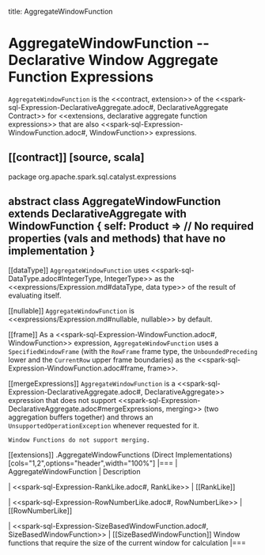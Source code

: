 title: AggregateWindowFunction

# AggregateWindowFunction -- Declarative Window Aggregate Function Expressions

`AggregateWindowFunction` is the <<contract, extension>> of the <<spark-sql-Expression-DeclarativeAggregate.adoc#, DeclarativeAggregate Contract>> for <<extensions, declarative aggregate function expressions>> that are also <<spark-sql-Expression-WindowFunction.adoc#, WindowFunction>> expressions.

[[contract]]
[source, scala]
----
package org.apache.spark.sql.catalyst.expressions

abstract class AggregateWindowFunction extends DeclarativeAggregate with WindowFunction {
  self: Product =>
  // No required properties (vals and methods) that have no implementation
}
----

[[dataType]]
`AggregateWindowFunction` uses <<spark-sql-DataType.adoc#IntegerType, IntegerType>> as the <<expressions/Expression.md#dataType, data type>> of the result of evaluating itself.

[[nullable]]
`AggregateWindowFunction` is <<expressions/Expression.md#nullable, nullable>> by default.

[[frame]]
As a <<spark-sql-Expression-WindowFunction.adoc#, WindowFunction>> expression, `AggregateWindowFunction` uses a `SpecifiedWindowFrame` (with the `RowFrame` frame type, the `UnboundedPreceding` lower and the `CurrentRow` upper frame boundaries) as the <<spark-sql-Expression-WindowFunction.adoc#frame, frame>>.

[[mergeExpressions]]
`AggregateWindowFunction` is a <<spark-sql-Expression-DeclarativeAggregate.adoc#, DeclarativeAggregate>> expression that does not support <<spark-sql-Expression-DeclarativeAggregate.adoc#mergeExpressions, merging>> (two aggregation buffers together) and throws an `UnsupportedOperationException` whenever requested for it.

```
Window Functions do not support merging.
```

[[extensions]]
.AggregateWindowFunctions (Direct Implementations)
[cols="1,2",options="header",width="100%"]
|===
| AggregateWindowFunction
| Description

| <<spark-sql-Expression-RankLike.adoc#, RankLike>>
| [[RankLike]]

| <<spark-sql-Expression-RowNumberLike.adoc#, RowNumberLike>>
| [[RowNumberLike]]

| <<spark-sql-Expression-SizeBasedWindowFunction.adoc#, SizeBasedWindowFunction>>
| [[SizeBasedWindowFunction]] Window functions that require the size of the current window for calculation
|===
